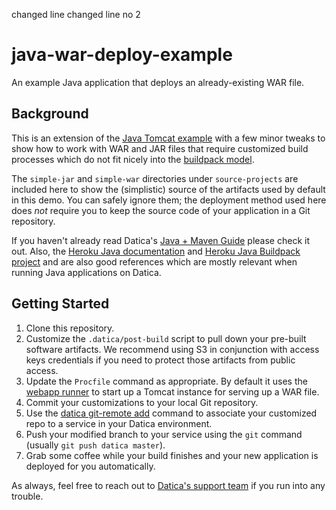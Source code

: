 changed line
changed line no 2

java-war-deploy-example
=======================
An example Java application that deploys an already-existing WAR file.

Background
----------
This is an extension of the [Java Tomcat example](https://github.com/daticahealth/java-tomcat-maven-example) with a few minor tweaks to show how to work with WAR and JAR files that require customized build processes which do not fit nicely into the [buildpack model](https://resources.datica.com/compliant-cloud/articles/buildpacks/).

The `simple-jar` and `simple-war` directories under `source-projects` are included here to show the (simplistic) source of the artifacts used by default in this demo. You can safely ignore them; the deployment method used here does _not_ require you to keep the source code of your application in a Git repository.

If you haven't already read Datica's [Java + Maven Guide](https://resources.datica.com/compliant-cloud/articles/guides/java-maven-tomcat/) please check it out. Also, the [Heroku Java documentation](https://devcenter.heroku.com/categories/java) and [Heroku Java Buildpack project](https://github.com/heroku/heroku-buildpack-java) and are also good references which are mostly relevant when running Java applications on Datica.

Getting Started
---------------
1. Clone this repository.
2. Customize the `.datica/post-build` script to pull down your pre-built software artifacts. We recommend using S3 in conjunction with access keys credentials if you need to protect those artifacts from public access.
3. Update the `Procfile` command as appropriate. By default it uses the [webapp runner](https://github.com/jsimone/webapp-runner) to start up a Tomcat instance for serving up a WAR file.
4. Commit your customizations to your local Git repository.
5. Use the [datica git-remote add](https://resources.datica.com/compliant-cloud/cli-reference/#git-remote) command to associate your customized repo to a service in your Datica environment.
6. Push your modified branch to your service using the `git` command (usually `git push datica master`).
7. Grab some coffee while your build finishes and your new application is deployed for you automatically.

As always, feel free to reach out to [Datica's support team](https://datica.com/support/) if you run into any trouble.
